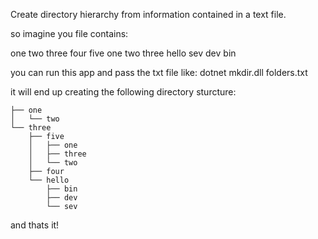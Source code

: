 ﻿Create directory hierarchy from information contained in a text file.

so imagine you file contains:

one
	two
three
	four
	five
		one
		two
		three
	hello
		sev
		dev
		bin

you can run this app and pass the txt file like:
dotnet mkdir.dll folders.txt

it will end up creating the following directory sturcture:

    ├── one
    │   └── two
    └── three
        ├── five
        │   ├── one
        │   ├── three
        │   └── two
        ├── four
        └── hello
            ├── bin
            ├── dev
            └── sev

and thats it!

